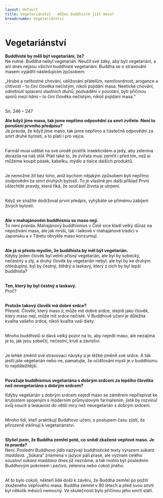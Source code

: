 ```yaml
---
layout: default
title: Vegetariánství - můžou buddhisté jíst maso?
breadcrumbs: Vegetariánství
---
```


# Vegetariánství

<b>Buddhisté by měli být vegetariáni, že?</b><br>
Ne nutně. Buddha nebyl vegetarián. Neučil své žáky, aby byli vegetariáni, a ani dnes nejsou všichni buddhisté vegetariáni. Buddha se o stravování masem vyjádřil následujícím způsobem:

<div class="citace">
„Hrubé a nelítostné chování, ubližování přátelům, nemilosrdnost, arogance a chtivost – to činí člověka nečistým, nikoli pojídání masa. Neetické chování, odmítnutí splacení vlastních dluhů, podvádění v povolání, býti přičinou sporů mezi lidmi – to činí člověka nečistým, nikoli pojídání masa.“<br><br>

Sn, 246 – 247<br>

</div>

<b>Ale když jíme maso, tak jsme nepřímo odpovědní za smrt zvířete.
Není to porušení prvního předpisu?</b><br>
Je pravda, že když jíme maso, tak jsme nepřímo a částečně odpovědní za
smrt druhé bytosti, a to platí i pro vejce.<br><br>

Farmář musí udělat na své úrodě postřik insekticidem a jedy, aby zelenina dorazila na náš stůl. Platí také to, že zvířata musí zemřít i před tím, než si můžeme koupit pásek, kabelku, mýdlo a tisíce dalších produktů.<br><br>

Je nemožné žít bez toho, aniž bychom nějakým způsobem byli nepřímo zodpovědní za smrt druhých bytostí. To je vlastně jen další příklad První ušlechtilé pravdy, která říká, že součástí života je utrpení. <br><br>

Když se snažíte dodržovat první předpis, vyhýbáte se přímému zabíjení živých bytostí.<br><br>

<b>Ale v mahajánovém buddhismu se maso nejí.</b><br>
To není pravda. Mahajánový buddhismus v Číně sice kladl velký důraz na
nepožívání masa, ale jak mniši, tak i laikové v mahajánové tradici v Japonsku a v Tibetu obvykle maso konzumují.<br><br>

<b>Ale já si přesto myslím, že buddhista by měl být vegetarián.</b><br>
Kdyby jeden člověk byl velmi přísný vegetarián, ale byl by sobecký, nečestný a zlý, a druhý člověk by vegetarián nebyl, ale byl by ke druhým ohleduplný, byl by čestný, štědrý a laskavý, který z nich by byl lepší buddhista?<br><br>

<b>Ten, který by byl čestný a laskavý.</b><br>
Proč?<br><br>

<b>Protože takový člověk má dobré srdce?</b><br>
Přesně. Člověk, který maso jí, může mít dobré srdce, stejně jako člověk, který maso nejí, může mít srdce nečisté. V Buddhově učení je důležitá kvalita vašeho srdce, nikoli kvalita vaší diety.<br><br>

Mnoho buddhistů si dává velký pozor na to, aby nejedli maso, ale nezajímá je to, jak jsou sobečtí, nečestní, krutí a závistiví.<br><br>

Je lehké změnit své stravovací návyky a je těžké změnit své srdce. A tak jestli jste vegetarián nebo ne, pamatujte, že očišťování mysli je v buddhismu to nejdůležitější.<br><br>

<b>Považuje buddhismus vegetariána s dobrým srdcem za lepšího člověka než nevegetariána s dobrým srdcem?</b><br>

Kdyby vegetarián s dobrým srdcem nejedl maso se záměrem nepříspívat
ke krutostem spojeným s moderním průmyslovým farmařením, jistě by
rozvinul svůj soucit a laskavost do větší míry než nevegetarián s dobrým srdcem. <br><br>

Mnoho lidí, kteří praktikují Buddhovo učení, s postupem času zjistí, že přirozeně inklinují k vegetariánství.<br><br>

<b>Slyšel jsem, že Buddha zemřel poté, co snědl zkažené vepřové maso.
Je to pravda?</b><br>
Není. Poslední Buddhovo jídlo nazývají buddhistické texty výrazem <i>súkara maddava.</i> „Súkara“ znamená v jazyce páli prase, ale význam celého sousloví <i>súkara maddava</i> dnes již neznáme, a tak mohlo být posledním Buddhovým pokrmem i pečivo, zelenina nebo cokoli jiného.<br><br>

Ať to bylo cokoli, někteří lidé došli k závěru, že Buddha zemřel po požití zkaženého vepřového masa. Buddha zemřel v 80 letech a před svou smrtí byl několik měsíců nemocný. Ve skutečnosti bylo příčinou jeho smrti stáří.
